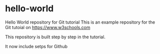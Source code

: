 # hello-world
Hello World repository for Git tutorial
This is an example repository for the Git tutoial on https://www.w3schools.com

This repository is built step by step in the tutorial.


It now include setps for Github
